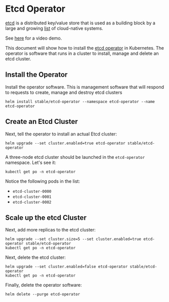 # Etcd Operator

[etcd](https://coreos.com/etcd/) is a distributed key/value store that is used
as a building block by a large and growing 
[list](https://github.com/coreos/etcd/blob/master/Documentation/v2/libraries-and-tools.md) 
of cloud-native systems. 

See [here](https://coreos.com/etcd/docs/latest/demo.html) for a video demo.

This document will show how to install the 
[etcd operator](https://github.com/coreos/etcd-operator#create-and-destroy-an-etcd-cluster)
in Kubernetes. The operator is software that runs in a cluster to install, manage
and delete an etcd cluster.

## Install the Operator

Install the operator software. This is management software that will respond
to requests to create, manage and destroy etcd clusters

```console
helm install stable/etcd-operator --namespace etcd-operator --name etcd-operator
```


## Create an Etcd Cluster

Next, tell the operator to install an actual Etcd cluster:

```console
helm upgrade --set cluster.enabled=true etcd-operator stable/etcd-operator
```

A three-node etcd cluster should be launched in the `etcd-operator` namespace.
Let's see it:

```console
kubectl get po -n etcd-operator
```

Notice the following pods in the list:

- `etcd-cluster-0000`
- `etcd-cluster-0001`
- `etcd-cluster-0002`

## Scale up the etcd Cluster

Next, add more replicas to the etcd cluster:

```console
helm upgrade --set cluster.size=5 --set cluster.enabled=true etcd-operator stable/etcd-operator
kubectl get po -n etcd-operator
```

Next, delete the etcd cluster:

```console
helm upgrade --set cluster.enabled=false etcd-operator stable/etcd-operator
kubectl get po -n etcd-operator
```

Finally, delete the operator software:

```console
helm delete --purge etcd-operator
```
